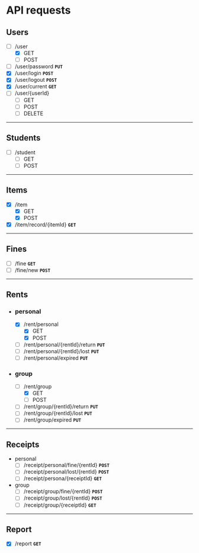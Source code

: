 # API requests

## Users
* [ ] /user
  * [x] GET
  * [ ] POST
* [ ] /user/password **`PUT`**
* [x] /user/login **`POST`**
* [x] /user/logout **`POST`**
* [x] /user/current **`GET`**
* [ ] /user/{userId}
  * [ ] GET
  * [ ] POST
  * [ ] DELETE

---

## Students
* [ ] /student
  * [ ] GET
  * [ ] POST

---

## Items

* [x] /item
  * [x] GET
  * [x] POST
* [x] /item/record/{itemId} **`GET`**

---

## Fines

* [ ] /fine **`GET`**
* [ ] /fine/new **`POST`**

---

## Rents
- ### personal
  * [x] /rent/personal
    * [x] GET
    * [x] POST
  * [ ] /rent/personal/{rentId}/return **`PUT`**
  * [ ] /rent/personal/{rentId}/lost **`PUT`**
  * [ ] /rent/personal/expired **`PUT`**
- ### group
  * [ ] /rent/group
    * [x] GET
    * [ ] POST
  * [ ] /rent/group/{rentId}/return **`PUT`**
  * [ ] /rent/group/{rentId}/lost **`PUT`**
  * [ ] /rent/group/expired **`PUT`**

---

## Receipts
- personal
  * [ ] /receipt/personal/fine/{rentId} **`POST`**
  * [ ] /receipt/personal/lost/{rentId} **`POST`**
  * [ ] /receipt/persona/{receiptId} **`GET`**
- group
  * [ ] /receipt/group/fine/{rentId} **`POST`**
  * [ ] /receipt/group/lost/{rentId} **`POST`**
  * [ ] /receipt/group/{receiptId} **`GET`**

---

## Report
* [x] /report **`GET`**